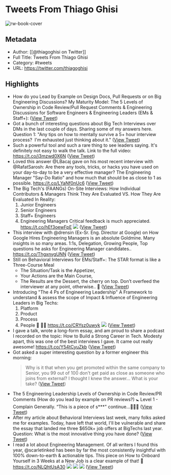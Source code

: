 # Tweets From Thiago Ghisi

![rw-book-cover](https://pbs.twimg.com/profile_images/1318348892853932033/FxMKmypV.jpg)

## Metadata
- Author: [[@thiagoghisi on Twitter]]
- Full Title: Tweets From Thiago Ghisi
- Category: #tweets
- URL: https://twitter.com/thiagoghisi

## Highlights
- How do you Lead by Example on Design Docs, Pull Requests or on Big Engineering Discussions?
  My Maturity Model: The 5 Levels of Ownership in Code Review/Pull Request Comments & Engineering Discussions for Software Engineers & Engineering Leaders (EMs & Staff+): ([View Tweet](https://twitter.com/thiagoghisi/status/1530156876846903296))
- Got a bunch of interesting questions about Big Tech Interviews over DMs in the last couple of days. 
  Sharing some of my answers here.
  Question 1: "Any tips on how to mentally survive a 5+ hour interview process? 
  I'm exhausted just thinking about it." ([View Tweet](https://twitter.com/thiagoghisi/status/1503542948218253315))
- Such a powerful tool and such a rare thing to see leaders saying. It's definitely not easy to walk the talk.
  Link to the full video: https://t.co/j3mzwd0X6N ([View Tweet](https://twitter.com/thiagoghisi/status/1498841420756619268))
- Loved this answer @LBacaj gave on his most recent interview with @RafatSarosh:
  Are there any tools, tricks, or hacks you have used on your day-to-day to be a very effective manager?
  The Engineering Manager "Say-Do Ratio" and how much that should be as close to 1 as possible. https://t.co/LYaNf0nUc6 ([View Tweet](https://twitter.com/thiagoghisi/status/1498841172378329088))
- The Big Tech's (FAANGs) On-Site Interviews: 
  How Individual Contributors & Managers Think They Are Evaluated 
  VS. 
  How They Are Evaluated In Reality:
  1. Junior Engineers 
  2. Senior Engineers 
  3. Staff+ Engineers
  4. Engineering Managers
  Critical feedback is much appreciated. https://t.co/hEf3oewFpE
  ![](https://pbs.twimg.com/media/FMjiqBUVcAIwD5C.jpg) ([View Tweet](https://twitter.com/thiagoghisi/status/1497696091105423362))
- This interview with @drensin (Ex-Sr. Eng. Director at Google) on How Google Hires Engineering Managers is an absolute Goldmine.
  Many insights in so many areas. 1:1s, Delegation, Growing People, Top questions he asks for Engineering Manager candidates..
  https://t.co/ThgxnvgUNN ([View Tweet](https://twitter.com/thiagoghisi/status/1496625130188857348))
- Still on Behavioral Interviews for EMs/Staff+:
  The STAR format is like a Three-Course Meal
  - The Situation/Task is the Appetizer, 
  - Your Actions are the Main Course, 
  - The Results are the Dessert, the cherry on top. 
  Don’t overfeed the interviewer at any point, otherwise..
  🧵 ([View Tweet](https://twitter.com/thiagoghisi/status/1496215909614202890))
- Introducing "The 4 Ps of Engineering Leadership"
  A Framework to understand & assess the scope of Impact & Influence of Engineering Leaders in Big Techs:
  1. Platform
  2. Product
  3. Process
  4. People
  🧵 🧵🧵 https://t.co/CRYsz0uwyk
  ![](https://pbs.twimg.com/media/FMCz3YrVkAMmoUB.jpg) ([View Tweet](https://twitter.com/thiagoghisi/status/1495392844357398529))
- I gave a talk, wrote a long-form essay, and am proud to share a podcast I recorded on the topic: How to Build a Strong Career in Tech.
  Modesty apart, this was one of the best interviews I gave. It came out really awesome!
  https://t.co/Y54tCyuZkb ([View Tweet](https://twitter.com/thiagoghisi/status/1495131436961067008))
- Got asked a super interesting question by a former engineer this morning:
  > Why is it that when you get promoted within the same company to Senior, you 99 out of 100 don't get paid as close as someone who joins from external?
  I thought I knew the answer...
  What is your take? ([View Tweet](https://twitter.com/thiagoghisi/status/1489635644968218627))
- The 5 Engineering Leadership Levels of Ownership in Code Review/PR Comments (How do you lead by example on PR reviews?) 
  🚼 Level 1 - Complain Generally. “This is a piece of s***"
  continue...🧵🧵🧵 ([View Tweet](https://twitter.com/thiagoghisi/status/1490054087492222983))
- After my article about Behavioral Interviews last week, many folks asked me for examples.
  Today, have left that world, I'll be vulnerable and share the essay that landed me three $650k+ job offers at BigTechs last year.
  Question: What is the most innovative thing you have done? ([View Tweet](https://twitter.com/thiagoghisi/status/1490737617008087040))
- I read a lot about Engineering Management. Of all writers I found this year, @scarletinked has been by far the most consistently insightful with 100% down-to-earth & actionable tips.
  This piece on How to Onboard Yourself in 3 Weeks at a New Job is a clear example of that!
  🧵 https://t.co/NLQhtUsA30
  ![](https://pbs.twimg.com/media/FfwgQ9iX0AADYe_.jpg)
  ![](https://pbs.twimg.com/media/FfwgQ9gXwAIMJ2_.jpg)
  ![](https://pbs.twimg.com/media/FfwgQ9kWAAE9mEt.jpg) ([View Tweet](https://twitter.com/thiagoghisi/status/1584176648760328192))
